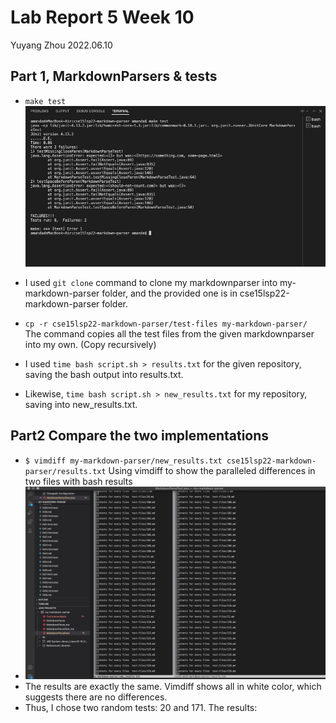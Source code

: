 # Lab Report 5 Week 10
Yuyang Zhou
2022.06.10

## Part 1, MarkdownParsers & tests
* `make test`
![image](0610_markdown.jpeg)

* I used `git clone` command to clone my markdownparser into my-markdown-parser folder, and the provided one is in cse15lsp22-markdown-parser folder. 

* `cp -r cse15lsp22-markdown-parser/test-files my-markdown-parser/` The command copies all the test files from the given markdownparser into my own. (Copy recursively) 
* I used `time bash script.sh > results.txt` for the given repository, saving the bash output into results.txt.
* Likewise, `time bash script.sh > new_results.txt` for my repository, saving into new_results.txt.
## Part2 Compare the two implementations
* `$ vimdiff my-markdown-parser/new_results.txt cse15lsp22-markdown-parser/results.txt` Using vimdiff to show the paralleled differences in two files with bash results
* ![image](0610compare.jpeg)
* The results are exactly the same. Vimdiff shows all in white color, which suggests there are no differences.
* Thus, I chose two random tests: 20 and 171. 
The results: 






